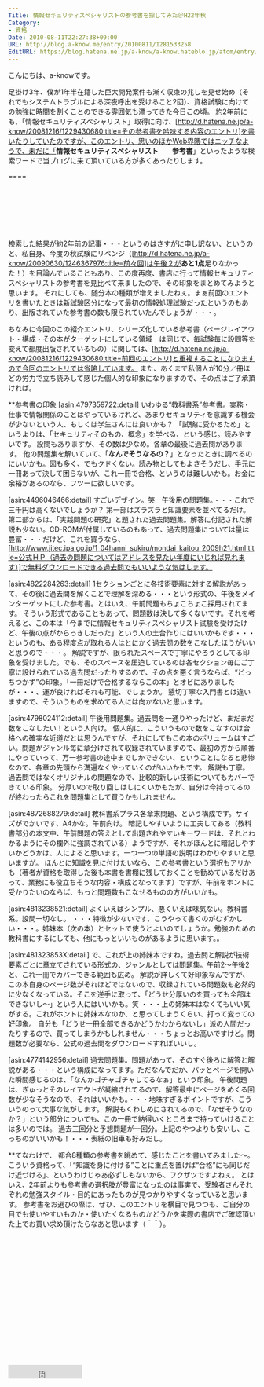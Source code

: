 ```yaml
---
Title: 情報セキュリティスペシャリストの参考書を探してみた＠H22年秋
Category:
- 資格
Date: 2010-08-11T22:27:38+09:00
URL: http://blog.a-know.me/entry/20100811/1281533258
EditURL: https://blog.hatena.ne.jp/a-know/a-know.hateblo.jp/atom/entry/12921228815727979817
---
```


こんにちは、a-knowです。

足掛け3年、僕が1年半在籍した巨大開発案件も漸く収束の兆しを見せ始め（それでもシステムトラブルによる深夜呼出を受けること2回）、資格試験に向けての勉強に時間を割くことのできる雰囲気も漂ってきた今日この頃。
約2年前にも、「情報セキュリティスペシャリスト」取得に向け、[http://d.hatena.ne.jp/a-know/20081216/1229430680:title=その参考書を吟味する内容のエントリ]を書いたりしていたのですが、このエントリ、思いのほかWeb界隈ではニッチなようで、未だに「<span style="font-weight:bold;">情報セキュリティスペシャリスト　　参考書</span>」といったような検索ワードで当ブログに来て頂いている方が多くあったりします。

====

<script async src="//pagead2.googlesyndication.com/pagead/js/adsbygoogle.js"></script>
<!-- article-top -->
<ins class="adsbygoogle"
     style="display:inline-block;width:728px;height:90px"
     data-ad-client="ca-pub-3463034538369189"
     data-ad-slot="8367620130"></ins>
<script>
(adsbygoogle = window.adsbygoogle || []).push({});
</script>


検索した結果が約2年前の記事・・・というのはさすがに申し訳ない、というのと、私自身、今度の秋試験にリベンジ（[http://d.hatena.ne.jp/a-know/20090630/1246367976:title=前々回]は午後２が<span style="font-weight:bold;">あと1点</span>足りなかった！）を目論んでいることもあり、この度再度、書店に行って情報セキュリティスペシャリストの参考書を見比べて来ましたので、その印象をまとめてみようと思います。
それにしても、随分本の種類が増えましたねぇ。まぁ前回のエントリを書いたときは新試験区分になって最初の情報処理試験だったというのもあり、出版されていた参考書の数も限られていたんでしょうが・・・。

ちなみに今回のこの紹介エントリ、シリーズ化している参考書（ページレイアウト・構成・その本がターゲットにしている領域　は同じで、毎試験毎に設問等を変えて都度出版されているもの）に関しては、[http://d.hatena.ne.jp/a-know/20081216/1229430680:title=前回のエントリ]と重複することになりますので今回のエントリでは省略しています。
また、あくまで私個人が10分／冊ほどの労力で立ち読みして感じた個人的な印象になりますので、その点はご了承頂ければ。


**参考書の印象
[asin:4797359722:detail]
いわゆる“教科書系”参考書。実務・仕事で情報関係のことはやっているけれど、あまりセキュリティを意識する機会が少ないという人、もしくは学生さんには良いかも？
「試験に受かるため」というよりは、「セキュリティそのもの、概念」を学べる、という感じ。読みやすいです。
設問もありますが、その数は少なめ。各章の最後に過去問があります。
他の問題集を解いていて、「<span style="font-weight:bold;">なんでそうなるの？</span>」となったときに調べるのにいいかも。図も多く、でもクドくない。読み物としてもよさそうだし、手元に一冊あって決して困らないが、これ一冊で合格、というのは難しいかも。お金に余裕があるのなら、フツーに欲しいです。


[asin:4496046466:detail]
すごいデザイン。笑　午後用の問題集。・・・これで三千円は高くないでしょうか？
第一部はズラズラと知識要素を並べてるだけ。第二部からは、「実践問題の研究」と題された過去問題集。解答に付記された解説も少ない。CD-ROMが付属しているのもあって、過去問題集については量は豊富・・・だけど、これを買うなら、[http://www.jitec.ipa.go.jp/1_04hanni_sukiru/mondai_kaitou_2009h21.html:title=公式ＨＰ（過去の問題についてはアドレスを見たい年度にいじれば見れます）]で無料ダウンロードできる過去問でもいいような気はします。


[asin:4822284263:detail]
1セクションごとに各技術要素に対する解説があって、その後に過去問を解くことで理解を深める・・・という形式の、午後をメインターゲットにした参考書。とはいえ、午前問題もちょこちょこ採用されてます。
そういう形式であることもあって、問題数は決して多くないです。それを考えると、この本は「今までに情報セキュリティスペシャリスト試験を受けたけど、午後の点がからっきしだった」という人の土台作りにはいいかもです・・・というのも、ある程度点が取れる人はとにかく過去問の数をこなしたほうがいいと思うので・・・。
解説ですが、限られたスペースで丁寧にやろうとしてる印象を受けました。でも、そのスペースを圧迫しているのは各セクション毎にご丁寧に設けられている過去問だったりするので、その点を悪く言うならば、“どっちつかず”の印象。「一冊だけで合格するならこの本」とオビにありましたが・・・、運が良ければそれも可能、でしょうか。
懇切丁寧な入門書とは違いますので、そういうものを求めてる人には向かないと思います。


[asin:4798024112:detail]
午後用問題集。過去問を一通りやったけど、まだまだ数をこなしたい！という人向け。
個人的に、こういうもので数をこなすのは合格への確実な近道だとは思うんですが、それにしてもこの本のボリュームはすごい。問題がジャンル毎に章分けされて収録されていますので、最初の方から順番にやっていって、万一参考書の途中までしかできない、ということになると悲惨なので、各章の先頭から満遍なくやっていくのがいいかもです。
解説も丁寧。過去問ではなくオリジナルの問題なので、比較的新しい技術についてもカバーできている印象。
分厚いので取り回しはしにくいかもだが、自分は今持ってるのが終わったらこれを問題集として買うかもしれません。


[asin:4872688279:detail]
教科書系プラス各章末問題、という構成です。サイズがでかいです、A4かな。午前向け。
暗記しやすいように工夫してある（教科書部分の本文中、午前問題の答えとして出題されやすいキーワードは、それとわかるようにその欄外に強調されている）ようですが、それがほんとに暗記しやすいかどうかは、人によると思います。一つ一つの単語の説明はわかりやすいと思いますが。
ほんとに知識を見に付けたいなら、この参考書という選択もアリかも（著者が資格を取得した後も本書を書棚に残しておくことを勧めているだけあって、業務にも役立ちそうな内容・構成となってます）ですが、午前をホントに受かりたいのならば、もっと問題数もこなせるものの方がいいかも。


[asin:4813238521:detail]
よくいえばシンプル、悪くいえば味気ない。教科書系。設問一切なし。
・・・特徴が少ないです、こうやって書くのがむずかしい・・・。姉妹本（次の本）とセットで使うとよいのでしょうか。勉強のための教科書にするにしても、他にもっといいものがあるように思います。。


[asin:481323853X:detail]
で、これが上の姉妹本ですね。過去問と解説が技術要素ごとに章立てされている形式の、ジャンルとしては問題集。午前2〜午後2と、これ一冊でカバーできる範囲も広め。
解説が詳しくて好印象なんですが、この本自身のページ数がそれほどではないので、収録されている問題数も必然的に少なくなっている。そこを逆手に取って、「どうせ分厚いのを買っても全部はできないし〜」という人にはいいかも。笑
・・・上の姉妹本はなくてもいい気がする。これがホントに姉妹本なのか、と思ってしまうくらい、打って変っての好印象。
自分も「どうせ一冊全部できるかどうかわからないし」派の人間だったりするので、買ってしまうかもしれません・・・ちょっとお高いですけど。問題数が必要なら、公式の過去問をダウンロードすればいいし。


[asin:4774142956:detail]
過去問題集。問題があって、そのすぐ後ろに解答と解説がある・・・という構成になってます。ただなんでだか、パッとページを開いた瞬間感じるのは、「なんかゴチャゴチャしてるなぁ」という印象。
午後問題は、ぎゅっとそのレイアウトが凝縮されてるので、解答最中にページをめくる回数が少なそうなので、それはいいかも。・・・地味すぎるポイントですが、こういうのって大事な気がします。
解説もくわしめにされてるので、「なぜそうなのか？」という部分についても、この一冊で納得いくところまで持っていけることは多いのでは。
過去三回分と予想問題が一回分。上記のやつよりも安いし、こっちのがいいかも！・・・表紙の旧車も好みだし。


**てなわけで、
都合8種類の参考書を眺めて、感じたことを書いてみました〜。こういう資格って、「“知識を身に付ける”ことに重点を置けば“合格”にも同じだけ近づける」、というわけじゃあ必ずしもないから、フクザツですよねぇ。
とはいえ、2年前よりも参考書の選択肢が豊富になったのは事実で、受験者さんそれぞれの勉強スタイル・目的にあったものが見つかりやすくなっていると思います。
参考書をお選びの際は、ぜひ、このエントリを横目で見つつも、ご自分の目でも使いやすいものか・使いたくなるものかどうかを実際の書店でご確認頂いた上でお買い求め頂けたらなあと思います（＾＾）。


<script async src="//pagead2.googlesyndication.com/pagead/js/adsbygoogle.js"></script>
<!-- article-bottom2 -->
<ins class="adsbygoogle"
     style="display:inline-block;width:300px;height:250px"
     data-ad-client="ca-pub-3463034538369189"
     data-ad-slot="5274552934"></ins>
<script>
(adsbygoogle = window.adsbygoogle || []).push({});
</script>


<iframe src="http://blog.hatena.ne.jp/a-know/a-know.hateblo.jp/subscribe/iframe" allowtransparency="true" frameborder="0" scrolling="no" width="150" height="28"></iframe>
